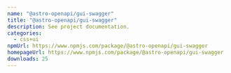 ```yaml
---
name: "@astro-openapi/gui-swagger"
title: "@astro-openapi/gui-swagger"
description: See project documentation.
categories:
  - css+ui
npmUrl: https://www.npmjs.com/package/@astro-openapi/gui-swagger
homepageUrl: https://www.npmjs.com/package/@astro-openapi/gui-swagger
downloads: 25
---
```

